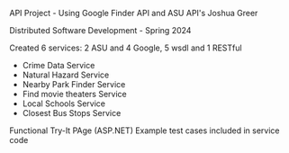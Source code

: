 API Project - Using Google Finder API and ASU API's
Joshua Greer

Distributed Software Development - Spring 2024


Created 6 services: 2 ASU and 4 Google, 5 wsdl and 1 RESTful
- Crime Data Service
- Natural Hazard Service
- Nearby Park Finder Service
- Find movie theaters Service
- Local Schools Service
- Closest Bus Stops Service

Functional Try-It PAge (ASP.NET)
Example test cases included in service code
